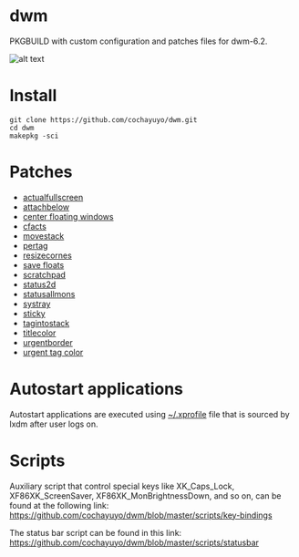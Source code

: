 # dwm
PKGBUILD with custom configuration and patches files for dwm-6.2.

![alt text](https://github.com/cochayuyo/dwm/blob/master/screenshot.png)


# Install
```
git clone https://github.com/cochayuyo/dwm.git
cd dwm
makepkg -sci
```
# Patches

- [actualfullscreen](https://dwm.suckless.org/patches/actualfullscreen/)
- [attachbelow](https://dwm.suckless.org/patches/attachbelow/)
- [center floating windows](https://github.com/ericpruitt/edge/blob/master/patches/dwm-10-center-floating-windows.diff)
- [cfacts](https://dwm.suckless.org/patches/cfacts/)
- [movestack](https://dwm.suckless.org/patches/movestack/)
- [pertag](https://dwm.suckless.org/patches/pertag/)
- [resizecornes](https://dwm.suckless.org/patches/resizecorners/)
- [save floats](https://dwm.suckless.org/patches/save_floats/)
- [scratchpad](https://dwm.suckless.org/patches/scratchpad/)
- [status2d](https://dwm.suckless.org/patches/status2d/)
- [statusallmons](https://dwm.suckless.org/patches/statusallmons/)
- [systray](https://dwm.suckless.org/patches/systray/)
- [sticky](https://dwm.suckless.org/patches/sticky/)
- [tagintostack](https://dwm.suckless.org/patches/tagintostack/)
- [titlecolor](https://dwm.suckless.org/patches/titlecolor/)
- [urgentborder](https://dwm.suckless.org/patches/urgentborder/)
- [urgent tag color](https://github.com/ericpruitt/mydwm/blob/master/patches/00-urgent-tag-color.diff)

# Autostart applications
Autostart applications are executed using [~/.xprofile](https://github.com/cochayuyo/dwm/blob/master/.xprofile)
file that is sourced by lxdm after user logs on.
# Scripts
Auxiliary script that control special keys like XK_Caps_Lock, XF86XK_ScreenSaver, XF86XK_MonBrightnessDown, and so on, can be found at the following link: https://github.com/cochayuyo/dwm/blob/master/scripts/key-bindings

The status bar script can be found in this link: https://github.com/cochayuyo/dwm/blob/master/scripts/statusbar
